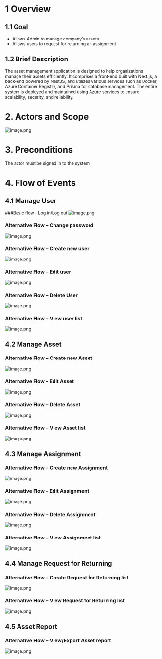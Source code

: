 # 1 Overview

## 1.1 Goal
- Allows Admin to manage company’s assets
- Allows users to request for returning an assignment

## 1.2 Brief Description
The asset management application is designed to help organizations manage their assets efficiently. It comprises a front-end built with Next.js, a back-end powered by NestJS, and utilizes various services such as Docker, Azure Container Registry, and Prisma for database management. The entire system is deployed and maintained using Azure services to ensure scalability, security, and reliability.

# 2. Actors and Scope

![image.png](/.attachments/image-67e8b9ef-28cd-47ec-acc7-deaa1a0f78b9.png)

# 3. Preconditions
The actor must be signed in to the system.

# 4. Flow of Events

## 4.1 Manage User
###Basic flow - Log in/Log out
![image.png](/.attachments/image-0eb3c01e-21d0-4526-8f64-eb7408385207.png)


### Alternative Flow – Change password
![image.png](/.attachments/image-ef97272a-6aac-4322-89dc-dd4ce4a95d68.png)


### Alternative Flow – Create new user
![image.png](/.attachments/image-73ca68fc-63eb-4a2a-bb8f-8c17ad59cc91.png)

### Alternative Flow – Edit user
![image.png](/.attachments/image-c62c2510-d23d-4311-af04-91cbfaa6e2e9.png)
### Alternative Flow – Delete User
![image.png](/.attachments/image-7c3a9d24-62cf-4eff-9031-299f62a0ebe7.png)
### Alternative Flow – View user list
![image.png](/.attachments/image-0e1fcec5-8cc9-48ae-8d7f-d2171dfd8c15.png)
## 4.2 Manage Asset

### Alternative Flow – Create new Asset
![image.png](/.attachments/image-e79b6273-125a-4cf3-a2c8-9870cda91dc4.png)

### Alternative Flow - Edit Asset
![image.png](/.attachments/image-157acc35-2337-4744-90ab-971c0e1d6b51.png)
### Alternative Flow – Delete Asset
![image.png](/.attachments/image-a8e5c9e6-3f9f-4b82-a006-b15bd33adabb.png)
### Alternative Flow – View Asset list
![image.png](/.attachments/image-62da03ea-fa2a-4dc7-8549-f206975cfc5d.png)

## 4.3 Manage Assignment

### Alternative Flow – Create new Assignment
![image.png](/.attachments/image-99f2ab8d-462d-44f6-9f37-c0a6a59588c8.png)

### Alternative Flow - Edit Assignment
![image.png](/.attachments/image-25d9e14f-45e3-4e48-b6a8-a9757a374080.png)

### Alternative Flow – Delete Assignment
![image.png](/.attachments/image-e607134e-a7f2-4523-ae6b-0c9329f34c29.png)

### Alternative Flow – View Assignment list
![image.png](/.attachments/image-7ae0f478-8697-41f6-80e0-499347534a94.png)

## 4.4 Manage Request for Returning
### Alternative Flow – Create Request for Returning list
![image.png](/.attachments/image-c9e9fc3a-3e3c-433b-9137-9866aa27dd60.png)


### Alternative Flow – View Request for Returning list
![image.png](/.attachments/image-11578e96-8f60-47da-909b-413fca7391a7.png)

## 4.5 Asset Report
### Alternative Flow – View/Export Asset report
![image.png](/.attachments/image-b46c36b3-349f-4a7c-8328-d3960f35fd62.png)
